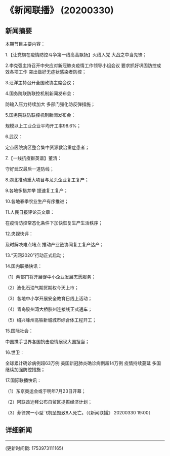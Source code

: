 # 《新闻联播》 (20200330)

## 新闻摘要

本期节目主要内容：

1.【让党旗在疫情防控斗争第一线高高飘扬】火线入党 大战之中当先锋；

2.李克强主持召开中央应对新冠肺炎疫情工作领导小组会议 要求抓好巩固防控成效各项工作 突出做好无症状感染者防控；

3.汪洋主持召开全国政协主席会议；

4.国务院联防联控机制新闻发布会：

防输入压力持续加大 多部门强化防反弹措施；

5.国务院联防联控机制新闻发布会：

规模以上工业企业平均开工率98.6%；

6.武汉：

定点医院病区整合集中资源救治重症患者；

7.【一线抗疫群英谱】董清：

守好武汉最后一道防线；

8.湖北推动重大项目与龙头企业复工复产；

9.各地多措并举 提速复工复产；

10.各地春季农业生产有序推进；

11.人民日报评论员文章：

在疫情防控常态化条件下加快恢复生产生活秩序；

12.央视快评：

及时解决难点堵点 推动产业链协同复工复产达产；

13.“天网2020”行动正式启动；

14.国内联播快讯：

（1）两部门将开展促中小企业发展志愿服务；

（2）液化石油气期货期权今天上市；

（3）各地中小学开展安全教育日线上活动；

（4）青岛胶州湾大桥胶州连接线正式通车；

（5）绍兴嵊州高铁新城城市综合体工程开工；

15.国际社会：

中国携手世界各国抗击疫情展现大国担当；

16.世卫：

全球累计确诊病例超63万例 美国新冠肺炎确诊病例超14万例 疫情持续蔓延 多国继续加强防控措施；

17.国际联播快讯：

（1）东京奥运会或于明年7月23日开幕；

（2）阿联酋迪拜公布自贸区提振经济计划；

（3）菲律宾一小型飞机坠毁致8人死亡。（《新闻联播》 20200330 19:00）

## 详细新闻

---

(更新时间戳: 1753973111165)

